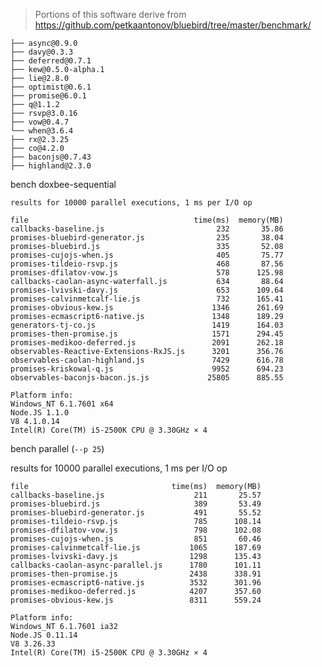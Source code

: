 > Portions of this software derive from https://github.com/petkaantonov/bluebird/tree/master/benchmark/


    ├── async@0.9.0
    ├── davy@0.3.3
    ├── deferred@0.7.1
    ├── kew@0.5.0-alpha.1
    ├── lie@2.8.0
    ├── optimist@0.6.1
    ├── promise@6.0.1
    ├── q@1.1.2
    ├── rsvp@3.0.16
    ├── vow@0.4.7
    └── when@3.6.4
    ├── rx@2.3.25
    ├── co@4.2.0
    ├── baconjs@0.7.43
    ├── highland@2.3.0

bench doxbee-sequential

    results for 10000 parallel executions, 1 ms per I/O op

    file                                     time(ms)  memory(MB)
    callbacks-baseline.js                         232       35.86
    promises-bluebird-generator.js                235       38.04
    promises-bluebird.js                          335       52.08
    promises-cujojs-when.js                       405       75.77
    promises-tildeio-rsvp.js                      468       87.56
    promises-dfilatov-vow.js                      578      125.98
    callbacks-caolan-async-waterfall.js           634       88.64
    promises-lvivski-davy.js                      653      109.64
    promises-calvinmetcalf-lie.js                 732      165.41
    promises-obvious-kew.js                      1346      261.69
    promises-ecmascript6-native.js               1348      189.29
    generators-tj-co.js                          1419      164.03
    promises-then-promise.js                     1571      294.45
    promises-medikoo-deferred.js                 2091      262.18
    observables-Reactive-Extensions-RxJS.js      3201      356.76
    observables-caolan-highland.js               7429      616.78
    promises-kriskowal-q.js                      9952      694.23
    observables-baconjs-bacon.js.js             25805      885.55

    Platform info:
    Windows_NT 6.1.7601 x64
    Node.JS 1.1.0
    V8 4.1.0.14
    Intel(R) Core(TM) i5-2500K CPU @ 3.30GHz × 4

bench parallel (`--p 25`)

results for 10000 parallel executions, 1 ms per I/O op

    file                                time(ms)  memory(MB)
    callbacks-baseline.js                    211       25.57
    promises-bluebird.js                     389       53.49
    promises-bluebird-generator.js           491       55.52
    promises-tildeio-rsvp.js                 785      108.14
    promises-dfilatov-vow.js                 798      102.08
    promises-cujojs-when.js                  851       60.46
    promises-calvinmetcalf-lie.js           1065      187.69
    promises-lvivski-davy.js                1298      135.43
    callbacks-caolan-async-parallel.js      1780      101.11
    promises-then-promise.js                2438      338.91
    promises-ecmascript6-native.js          3532      301.96
    promises-medikoo-deferred.js            4207      357.60
    promises-obvious-kew.js                 8311      559.24

    Platform info:
    Windows_NT 6.1.7601 ia32
    Node.JS 0.11.14
    V8 3.26.33
    Intel(R) Core(TM) i5-2500K CPU @ 3.30GHz × 4
